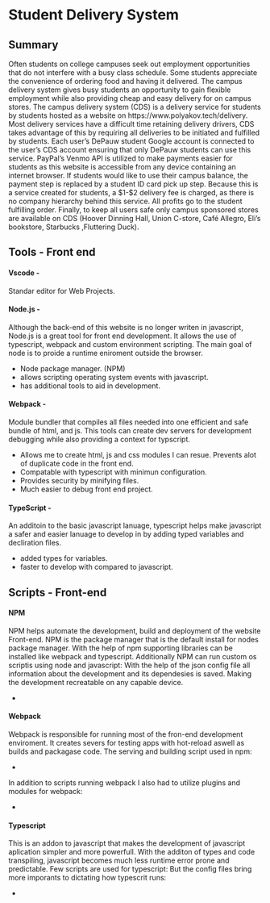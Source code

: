 <h1>Student Delivery System</h1>
<h2>Summary</h2>
<p>Often students on college campuses seek out employment opportunities that do not interfere with a busy class
    schedule. Some students appreciate the convenience of ordering food and having it delivered. The campus delivery
    system gives busy students an opportunity to gain flexible employment while also providing cheap and easy delivery
    for on campus stores. The campus delivery system (CDS) is a delivery service for students by students hosted as a
    website on https://www.polyakov.tech/delivery. Most delivery services have a difficult time retaining delivery
    drivers, CDS takes advantage of this by requiring all deliveries to be initiated and fulfilled by students. Each
    user’s DePauw student Google account is connected to the user’s CDS account ensuring that only DePauw students can
    use this service. PayPal’s Venmo API is utilized to make payments easier for students as this website is accessible
    from any device containing an internet browser. If students would like to use their campus balance, the payment step
    is replaced by a student ID card pick up step. Because this is a service created for students, a $1-$2 delivery fee
    is charged, as there is no company hierarchy behind this service. All profits go to the student fulfilling order.
    Finally, to keep all users safe only campus sponsored stores are available on CDS (Hoover Dinning Hall, Union
    C-store, Café Allegro, Eli’s bookstore, Starbucks ,Fluttering Duck).
</p>
<h2>Tools - Front end</h2>
<h4>Vscode - </h4>
<p>Standar editor for Web Projects.</p>
<h4>Node.js - </h4>
<p>Although the back-end of this website is no longer writen in javascript, Node.js is a great tool for front end
    development. It allows the use of typescript, webpack and custom environment scripting. The main goal of node is to
    proide a runtime eniroment outside the browser.

</p>
<ul>
    <li>Node package manager. (NPM)</li>
    <li>allows scripting operating system events with javascript.</li>
    <li>has additional tools to aid in development.</li>
</ul>
<h4>Webpack - </h4>
<p>Module bundler that compiles all files needed into one efficient and safe bundle of html, and js. This tools can
    create dev servers for development debugging while also providing a context for typscript.</p>
<ul>
    <li>Allows me to create html, js and css modules I can resue. Prevents alot of duplicate code in the front end.</li>
    <li>Compatable with typescript with minimun configuration.</li>
    <li>Provides security by minifying files.</li>
    <li>Much easier to debug front end project.</li>
</ul>
<h4>TypeScript - </h4>
<p>An additoin to the basic javascript lanuage, typescript helps make javascript a safer and easier lanuage to develop
    in by adding typed variables and decliration files.
</p>
<ul>
    <li>added types for variables.</li>
    <li>faster to develop with compared to javascript.</li>
</ul>
<h2>Scripts - Front-end</h2>
<h4>NPM</h4>
<p>
    NPM helps automate the development, build and deployment of the website Front-end. NPM is the package manager that
    is the default install for nodes package manager.
    With the help of npm supporting libraries can be installed like webpack and typescript. Additionally NPM can run
    custom os scriptis using node and javascript:
    With the help of the json config file all information about the development and its dependesies is saved. Making the development recreatable
    on any capable device.
</p>
<ul>
    <li></li>
</ul>
<h4>Webpack</h4>
<p>
    Webpack is responsible for running most of the fron-end development enviroment. It creates severs for testing apps with hot-reload aswell as builds and 
    packagase code. The serving and building script used in npm:
    <ul>
    <li></li>
</ul>
    In addition to scripts running webpack I also had to utilize plugins and modules for webpack:
    <ul>
    <li></li>
</ul>
</p>
<h4>Typescript</h4>
<p>
    This is an addon to javascript that makes the development of javascript aplication simpler and more powerfull. With the additon of 
    types and code transpiling, javascript becomes much less runtime error prone and predictable. Few scripts are used for typescript:
    But the config files bring more imporants to dictating how typescrit runs:
    <ul>
    <li></li>
</ul>
</p>
